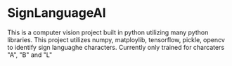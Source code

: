 # SignLanguageAI
This is a computer vision project built in python utilizing many python libraries.
This project utilizes numpy, matploylib, tensorflow, pickle, opencv to identify sign languaghe characters. Currently only trained for charcaters "A", "B" and "L"
